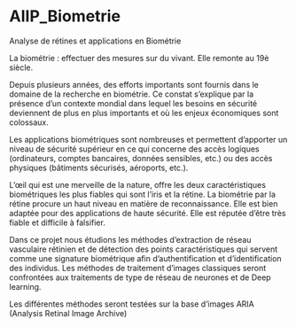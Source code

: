 # AIIP_Biometrie
Analyse de rétines et applications en Biométrie

La biométrie : effectuer des mesures sur du vivant. Elle remonte au 19è siècle.

Depuis plusieurs années, des efforts importants sont fournis dans le domaine de la 
recherche en biométrie. Ce constat s’explique par la présence d’un contexte mondial 
dans lequel les besoins en sécurité deviennent de plus en plus importants et où les enjeux 
économiques sont colossaux. 

Les applications biométriques sont nombreuses et permettent d’apporter un niveau de 
sécurité supérieur en ce qui concerne des accès logiques (ordinateurs, comptes 
bancaires, données sensibles, etc.) ou des accès physiques (bâtiments sécurisés, 
aéroports, etc.).

L’œil qui est une merveille de la nature, offre les deux caractéristiques biométriques les 
plus fiables qui sont l’iris et la rétine. La biométrie par la rétine procure un haut niveau 
en matière de reconnaissance. Elle est bien adaptée pour des applications de haute 
sécurité. Elle est réputée d’être très fiable et difficile à falsifier.

Dans ce projet nous étudions les méthodes d’extraction de réseau vasculaire rétinien et 
de détection des points caractéristiques qui servent comme une signature biométrique 
afin d’authentification et d’identification des individus. Les méthodes de traitement 
d’images classiques seront confrontées aux traitements de type de réseau de neurones et 
de Deep learning.

Les différentes méthodes seront testées sur la base d’images ARIA (Analysis Retinal 
Image Archive)
